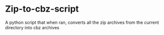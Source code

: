 # Zip-to-cbz-script
A python script that when ran, converts all the zip archives from the current directory into cbz archives
